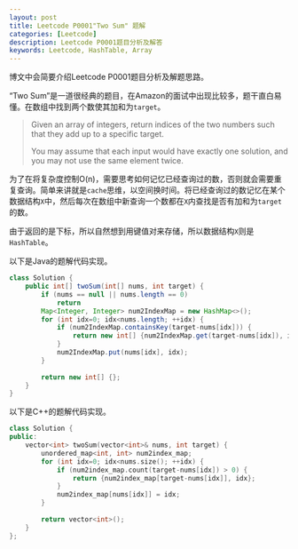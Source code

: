 ```yaml
---
layout: post
title: Leetcode P0001"Two Sum" 题解
categories: [Leetcode]
description: Leetcode P0001题目分析及解答
keywords: Leetcode, HashTable, Array
---
```


博文中会简要介绍Leetcode P0001题目分析及解题思路。  

“Two Sum”是一道很经典的题目，在Amazon的面试中出现比较多，题干直白易懂。在数组中找到两个数使其加和为`target`。

> Given an array of integers, return indices of the two numbers such that they add up to a specific target.  
> 
> You may assume that each input would have exactly one solution, and you may not use the same element twice.

为了在将复杂度控制O(n)，需要思考如何记忆已经查询过的数，否则就会需要重复查询。简单来讲就是`cache`思维，以空间换时间。将已经查询过的数记忆在某个数据结构`X`中，然后每次在数组中新查询一个数都在`X`内查找是否有加和为`target`的数。

由于返回的是下标，所以自然想到用键值对来存储，所以数据结构`X`则是`HashTable`。

以下是Java的题解代码实现。
```java
class Solution {
    public int[] twoSum(int[] nums, int target) {
        if (nums == null || nums.length == 0) 
            return 
        Map<Integer, Integer> num2IndexMap = new HashMap<>();
        for (int idx=0; idx<nums.length; ++idx) {
            if (num2IndexMap.containsKey(target-nums[idx])) {
                return new int[] {num2IndexMap.get(target-nums[idx]), idx};
            }
            num2IndexMap.put(nums[idx], idx);
        }
        
        return new int[] {};
    }
}
```

以下是C++的题解代码实现。
```cpp
class Solution {
public:
    vector<int> twoSum(vector<int>& nums, int target) {
        unordered_map<int, int> num2index_map;
        for (int idx=0; idx<nums.size(); ++idx) {
            if (num2index_map.count(target-nums[idx]) > 0) {
                return {num2index_map[target-nums[idx]], idx};
            }
            num2index_map[nums[idx]] = idx;
        }
                
        return vector<int>();
    }
};
```